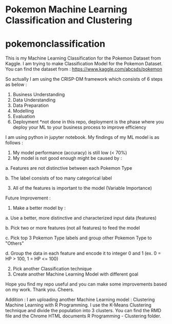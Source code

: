 # Pokemon Machine Learning Classification and Clustering
# pokemonclassification
This is my Machine Learning Classification for the Pokemon Dataset from Kaggle. I am trying to make Classification Model for the Pokemon Dataset. You can find the dataset from :
https://www.kaggle.com/abcsds/pokemon

So actually I am using the CRISP-DM framework which consists of 6 steps as below :
1. Business Understanding
2. Data Understanding
3. Data Preparation
4. Modelling
5. Evaluation
6. Deployment *not done in this repo, deployment is the phase where you deploy your ML to your business process to improve efficiency

I am using python in jupyter notebook. My findings of my ML model is as follows :
1. My model performance (accuracy) is still low (< 70%)
2. My model is not good enough might be caused by :

a. Features are not distinctive between each Pokemon Type

b. The label consists of too many categorical label

3. All of the features is important to the model (Variable Importance)

Future Improvement :
1. Make a better model by :

a. Use a better, more distinctive and characterized input data (features)

b. Pick two or more features (not all features) to feed the model

c. Pick top 3 Pokemon Type labels and group other Pokemon Type to "Others"

d. Group the data in each feature and encode it to integer 0 and 1 (ex. 0 = HP > 100, 1 = HP <= 100)

2. Pick another Classification technique
3. Create another Machine Learning Model with different goal


Hope you find my repo useful and you can make some improvements based on my work. Thank you. Cheers.


Addition : I am uploading another Machine Learning model : Clustering Machine Learning with R Programming. I use the K-Means Clustering technique and divide the population into 3 clusters. You can find the RMD file and the Chrome HTML documents R Programming - Clustering folder.